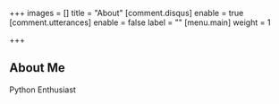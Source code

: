 +++
images = []
title = "About"
[comment.disqus]
enable = true
[comment.utterances]
enable = false
label = ""
[menu.main]
weight = 1

+++
## About Me

Python Enthusiast 